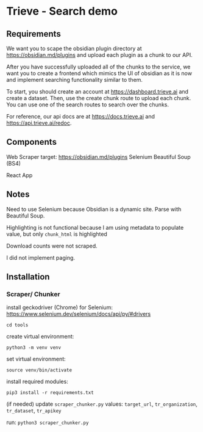 # Trieve - Search demo

## Requirements

We want you to scape the obsidian plugin directory at https://obsidian.md/plugins and upload each plugin as a chunk to our API.

After you have successfully uploaded all of the chunks to the service, we want you to create a frontend which mimics the UI of obsidian as it is now and implement searching functionality similar to them.

To start, you should create an account at https://dashboard.trieve.ai and create a dataset. Then, use the create chunk route to upload each chunk. You can use one of the search routes to search over the chunks.

For reference, our api docs are at https://docs.trieve.ai and https://api.trieve.ai/redoc.

## Components

Web Scraper 
	target: https://obsidian.md/plugins 
	Selenium
	Beautiful Soup (BS4)

React App

## Notes

Need to use Selenium because Obsidian is a dynamic site. Parse with Beautiful Soup. 

Highlighting is not functional because I am using metadata to populate value, but only `chunk_html` is highlighted

Download counts were not scraped.

I did not implement paging.

## Installation

### Scraper/ Chunker

install geckodriver (Chrome) for Selenium: https://www.selenium.dev/selenium/docs/api/py/#drivers

`cd tools`

create virtual environment:

`python3 -m venv venv`

set virtual environment:

`source venv/bin/activate`

install required modules: 

`pip3 install -r requirements.txt`

(if needed) update `scraper_chunker.py` values: `target_url`, `tr_organization`, `tr_dataset`, `tr_apikey`

run: `python3 scraper_chunker.py`